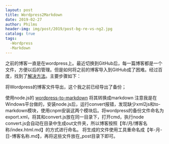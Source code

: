 ```yaml
---
layout: post
title: Wordpress2Markdown
date: 2019-02-27
author: Philms
header-img: img/post/2019/post-bg-re-vs-ng2.jpg
catalog: true
tags: 
  -Wordpress
  -Markdown
---
```


之前的博客一直是在wordpress上。最近切换到GitHub后，每一篇博客都是一个文件，方便以后的管理。但是如何将之前的博客导入到GitHub成了困难。经过百度，找到了[解决方法](https://segmentfault.com/q/1010000007307027)。主要步骤如下：

将Wordpress的博客文件导出，这个我之前已经导出了备份；

使用node.js的 [wordpress-to-markdown](https://github.com/ytechie/wordpress-to-markdown) 将其转换成markdown
注意我是在Windows平台做的，安装node.js后，运行convert报错，发现缺少xml2js和to-markdown模块，使用cnpm安装这两个模块后。将wordpress的备份文件命名为export.xml，将其和convert.js放在同一目录下，打开cmd，执行node  convert.js会自动在目录中生成out文件夹，所以博客按照【年/月/博客名称/index.html.md】的方式进行命名。
将生成的文件使用工具重命名成【年-月-日-博客名称.md】，再将这些文件放在_post目录下即可。
